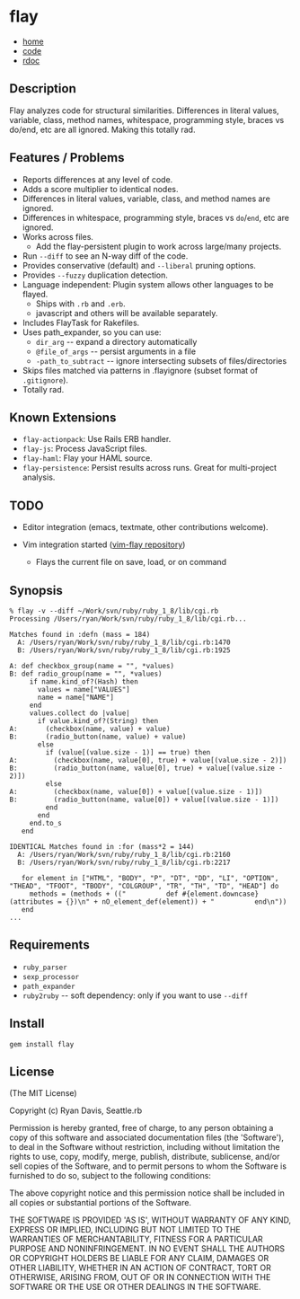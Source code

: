 # flay

* [home](http://ruby.sadi.st/)
* [code](https://github.com/seattlerb/flay)
* [rdoc](http://docs.seattlerb.org/flay/)

## Description

Flay analyzes code for structural similarities. Differences in literal
values, variable, class, method names, whitespace, programming style,
braces vs do/end, etc are all ignored. Making this totally rad.

## Features / Problems

* Reports differences at any level of code.
* Adds a score multiplier to identical nodes.
* Differences in literal values, variable, class, and method names are ignored.
* Differences in whitespace, programming style, braces vs `do`/`end`, etc are ignored.
* Works across files.
  * Add the flay-persistent plugin to work across large/many projects.
* Run `--diff` to see an N-way diff of the code.
* Provides conservative (default) and `--liberal` pruning options.
* Provides `--fuzzy` duplication detection.
* Language independent: Plugin system allows other languages to be flayed.
  * Ships with `.rb` and `.erb`.
  * javascript and others will be available separately.
* Includes FlayTask for Rakefiles.
* Uses path_expander, so you can use:
  * `dir_arg` -- expand a directory automatically
  * `@file_of_args` -- persist arguments in a file
  * `-path_to_subtract` -- ignore intersecting subsets of files/directories
* Skips files matched via patterns in .flayignore (subset format of `.gitignore`).
* Totally rad.

## Known Extensions

* `flay-actionpack`: Use Rails ERB handler.
* `flay-js`: Process JavaScript files.
* `flay-haml`: Flay your HAML source.
* `flay-persistence`: Persist results across runs. Great for multi-project analysis.

## TODO

* Editor integration (emacs, textmate, other contributions welcome).

* Vim integration started ([vim-flay repository](https://github.com/prophittcorey/vim-flay))
  * Flays the current file on save, load, or on command

## Synopsis

```
% flay -v --diff ~/Work/svn/ruby/ruby_1_8/lib/cgi.rb
Processing /Users/ryan/Work/svn/ruby/ruby_1_8/lib/cgi.rb...

Matches found in :defn (mass = 184)
  A: /Users/ryan/Work/svn/ruby/ruby_1_8/lib/cgi.rb:1470
  B: /Users/ryan/Work/svn/ruby/ruby_1_8/lib/cgi.rb:1925

A: def checkbox_group(name = "", *values)
B: def radio_group(name = "", *values)
     if name.kind_of?(Hash) then
       values = name["VALUES"]
       name = name["NAME"]
     end
     values.collect do |value|
       if value.kind_of?(String) then
A:       (checkbox(name, value) + value)
B:       (radio_button(name, value) + value)
       else
         if (value[(value.size - 1)] == true) then
A:         (checkbox(name, value[0], true) + value[(value.size - 2)])
B:         (radio_button(name, value[0], true) + value[(value.size - 2)])
         else
A:         (checkbox(name, value[0]) + value[(value.size - 1)])
B:         (radio_button(name, value[0]) + value[(value.size - 1)])
         end
       end
     end.to_s
   end

IDENTICAL Matches found in :for (mass*2 = 144)
  A: /Users/ryan/Work/svn/ruby/ruby_1_8/lib/cgi.rb:2160
  B: /Users/ryan/Work/svn/ruby/ruby_1_8/lib/cgi.rb:2217

   for element in ["HTML", "BODY", "P", "DT", "DD", "LI", "OPTION", "THEAD", "TFOOT", "TBODY", "COLGROUP", "TR", "TH", "TD", "HEAD"] do
     methods = (methods + (("          def #{element.downcase}(attributes = {})\n" + nO_element_def(element)) + "          end\n"))
   end
...
```

## Requirements

* `ruby_parser`
* `sexp_processor`
* `path_expander`
* `ruby2ruby` -- soft dependency: only if you want to use `--diff`

## Install

    gem install flay

## License

(The MIT License)

Copyright (c) Ryan Davis, Seattle.rb

Permission is hereby granted, free of charge, to any person obtaining
a copy of this software and associated documentation files (the
'Software'), to deal in the Software without restriction, including
without limitation the rights to use, copy, modify, merge, publish,
distribute, sublicense, and/or sell copies of the Software, and to
permit persons to whom the Software is furnished to do so, subject to
the following conditions:

The above copyright notice and this permission notice shall be
included in all copies or substantial portions of the Software.

THE SOFTWARE IS PROVIDED 'AS IS', WITHOUT WARRANTY OF ANY KIND,
EXPRESS OR IMPLIED, INCLUDING BUT NOT LIMITED TO THE WARRANTIES OF
MERCHANTABILITY, FITNESS FOR A PARTICULAR PURPOSE AND NONINFRINGEMENT.
IN NO EVENT SHALL THE AUTHORS OR COPYRIGHT HOLDERS BE LIABLE FOR ANY
CLAIM, DAMAGES OR OTHER LIABILITY, WHETHER IN AN ACTION OF CONTRACT,
TORT OR OTHERWISE, ARISING FROM, OUT OF OR IN CONNECTION WITH THE
SOFTWARE OR THE USE OR OTHER DEALINGS IN THE SOFTWARE.
